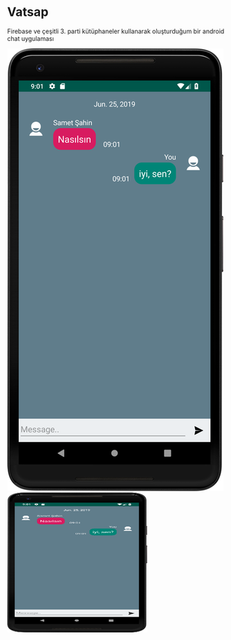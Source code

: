 # Vatsap
Firebase ve çeşitli 3. parti kütüphaneler kullanarak oluşturduğum bir android chat uygulaması

![DENEME](device-2019-06-25-090334.png)
<img src="device-2019-06-25-090334.png" width="324" height="324">

